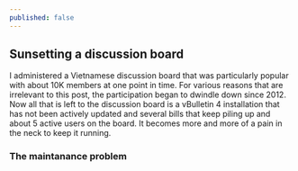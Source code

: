 ```yaml
---
published: false
---
```

## Sunsetting a discussion board

I administered a Vietnamese discussion board that was particularly popular with about 10K members at one point in time. For various reasons that are irrelevant to this post, the participation began to dwindle down since 2012. Now all that is left to the discussion board is a vBulletin 4 installation that has not been actively updated and several bills that keep piling up and about 5 active users on the board. It becomes more and more of a pain in the neck to keep it running.

### The maintanance problem



